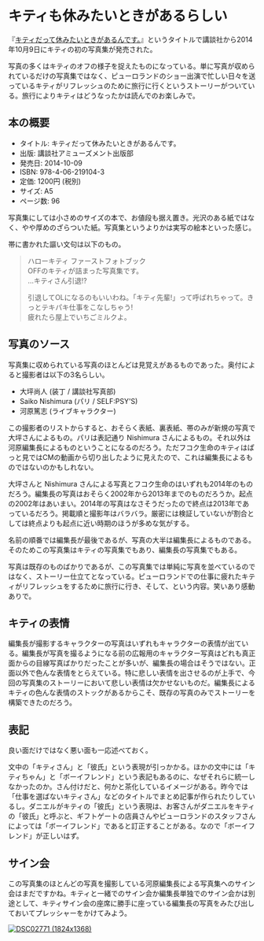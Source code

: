 ﻿# キティも休みたいときがあるらしい

『[キティだって休みたいときがあるんです。](http://bookclub.kodansha.co.jp/product?isbn=9784062191043)』というタイトルで講談社から2014年10月9日にキティの初の写真集が発売された。

写真の多くはキティのオフの様子を捉えたものになっている。単に写真が収められているだけの写真集ではなく、ピューロランドのショー出演で忙しい日々を送っているキティがリフレッシュのために旅行に行くというストーリーがついている。旅行によりキティはどうなったかは読んでのお楽しみで。

## 本の概要

* タイトル: キティだって休みたいときがあるんです。
* 出版: 講談社アミューズメント出版部
* 発売日: 2014-10-09
* ISBN: 978-4-06-219104-3
* 定価: 1200円 (税別)
* サイズ: A5
* ページ数: 96

写真集にしては小さめのサイズの本で、お値段も据え置き。光沢のある紙ではなく、やや厚めのざらついた紙。写真集というよりかは実写の絵本といった感じ。

帯に書かれた謳い文句は以下のもの。

> ハローキティ ファーストフォトブック  
> OFFのキティが詰まった写真集です。  
> …キティさん引退!?
>
> 引退してOLになるのもいいわね。「キティ先輩!」って呼ばれちゃって。きっとテキパキ仕事をこなしちゃう!  
> 疲れたら屋上でいちごミルクよ。

## 写真のソース

写真集に収められている写真のほとんどは見覚えがあるものであった。奥付によると撮影者は以下の3名らしい。

* 大坪尚人 (装丁 / 講談社写真部)
* Saiko Nishimura (パリ / SELF:PSY'S)
* 河原篤志 (ライブキャラクター)

この撮影者のリストからすると、おそらく表紙、裏表紙、帯のみが新規の写真で大坪さんによるもの。パリは表記通り Nishimura さんによるもの。それ以外は河原編集長によるものということになるのだろう。ただフコク生命のキティはぱっと見ではCMの動画から切り出したように見えたので、これは編集長によるものではないのかもしれない。

大坪さんと Nishimura さんによる写真とフコク生命のはいずれも2014年のものだろう。編集長の写真はおそらく2002年から2013年までのものだろうか。起点の2002年はあいまい。2014年の写真はなさそうだったので終点は2013年であっているだろう。掲載順と撮影年はバラバラ。厳密には検証していないが割合としては終点よりも起点に近い時期のほうが多めな気がする。

名前の順番では編集長が最後であるが、写真の大半は編集長によるものである。そのためこの写真集はキティの写真集でもあり、編集長の写真集でもある。

写真は既存のものばかりであるが、この写真集では単純に写真を並べているのではなく、ストーリー仕立てとなっている。ピューロランドでの仕事に疲れたキティがリフレッシュをするために旅行に行き、そして、という内容。笑いあり感動ありで。

## キティの表情

編集長が撮影するキャラクターの写真はいずれもキャラクターの表情が出ている。編集長が写真を撮るようになる前の広報用のキャラクター写真はどれも真正面からの目線写真ばかりだったことが多いが、編集長の場合はそうではない。正面以外で色んな表情をとらえている。特に悲しい表情を出させるのが上手で、今回の写真集のストーリーにおいて悲しい表情は欠かせないものだ。編集長によるキティの色んな表情のストックがあるからこそ、既存の写真のみでストーリーを構築できたのだろう。

## 表記

良い面だけではなく悪い面も一応述べておく。

文中の「キティさん」と「彼氏」という表現が引っかかる。ほかの文中には「キティちゃん」と「ボーイフレンド」という表記もあるのに、なぜそれらに統一しなかったのか。さん付けだと、何かと茶化しているイメージがある。昨今では「仕事を選ばないキティさん」などのタイトルでまとめ記事が作られたりしているし。ダニエルがキティの「彼氏」という表現は、お客さんがダニエルをキティの「彼氏」と呼ぶと、ギフトゲートの店員さんやピューロランドのスタッフさんによっては「ボーイフレンド」であると訂正することがある。なので「ボーイフレンド」が正しいはず。

## サイン会

この写真集のほとんどの写真を撮影している河原編集長による写真集へのサイン会はまだですかね。キティと一緒でのサイン会か編集長単独でのサイン会かは別途として、キティサイン会の座席に勝手に座っている編集長の写真をみたび出しておいてプレッシャーをかけてみよう。

[![DSC02771 (1824x1368)](https://lh4.googleusercontent.com/--gKCKAYn-sI/UWbBLtfPggI/AAAAAAAAPXA/l8pVn-LioMY/s500/DSC02771%2520%25281824x1368%2529.jpg)](https://picasaweb.google.com/lh/photo/7mHMHQfcRi3zc0vBKDXfA9MTjNZETYmyPJy0liipFm0?feat=embedwebsite)
